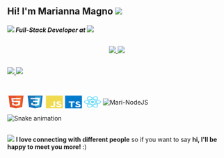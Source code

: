 ## Hi! I'm Marianna Magno  <img src="https://media.istockphoto.com/vectors/vector-heart-symbol-in-a-pink-circle-on-a-white-background-vector-id1225481538?k=20&m=1225481538&s=170667a&w=0&h=ugVH6gRIyuEZ6ENVaF53GB9acto0wSLl-kyzhbYq4fo=" width="25"></h2>
##### <img src="https://t4.ftcdn.net/jpg/02/60/67/63/360_F_260676354_6CgeLuYnRaPtuARkW5GPLdRqhVubfgfb.webp" width="30"> Full-Stack Developer at <img src="https://logos-download.com/wp-content/uploads/2022/01/Avanade_Logo-700x147.png" width="70"/>

##

<div align="center">
  <a href="https://github.com/MMagno16">
  <img height="180em" src="https://github-readme-stats.vercel.app/api?username=MMagno16&show_icons=true&theme=dracula&include_all_commits=true&count_private=true"/>
  <img height="180em" src="https://github-readme-stats.vercel.app/api/top-langs/?username=MMagno16&layout=compact&langs_count=7&theme=dracula"/>
</div>

  ##
  
<div> 
  <a href = "mailto:mmagnosorio@gmail.com"><img src="https://img.shields.io/badge/-Gmail-%23333?style=for-the-badge&logo=gmail&logoColor=white" target="_blank">
  </a>
  <a href="https://www.linkedin.com/in/marianna-magno/" target="_blank"><img src="https://img.shields.io/badge/-LinkedIn-%230077B5?style=for-the-badge&logo=linkedin&logoColor=white" target="_blank">
  </a> 
</div>

##

 <div style="display: inline_block"><br>
  <img align="center" alt="Mari-HTML" height="30" width="40" src="https://raw.githubusercontent.com/devicons/devicon/master/icons/html5/html5-original.svg">
  <img align="center" alt="Mari-CSS" height="30" width="40" src="https://raw.githubusercontent.com/devicons/devicon/master/icons/css3/css3-original.svg">
  <img align="center" alt="Mari-Js" height="30" width="40" src="https://raw.githubusercontent.com/devicons/devicon/master/icons/javascript/javascript-plain.svg">
  <img align="center" alt="Mari-Ts" height="30" width="40" src="https://raw.githubusercontent.com/devicons/devicon/master/icons/typescript/typescript-plain.svg">
  <img align="center" alt="Mari-React" height="30" width="40" src="https://raw.githubusercontent.com/devicons/devicon/master/icons/react/react-original.svg">
  <img align="center" alt="Mari-NodeJS" height="30 width="40" src="https://storage.semalt.com/uploads/articles/6e222187f3ca196b689b9d3984685dc92.png"/>
  
  ![Snake animation](https://github.com/MMagno16/MMagno16/blob/output/github-contribution-grid-snake.svg)

## 

<img src="https://media.giphy.com/media/VgCDAzcKvsR6OM0uWg/giphy.gif" width="50"> <b>I love connecting with different people</b> so if you want to say <b>hi, I'll be happy to meet you more!</b> :)
 </div>
